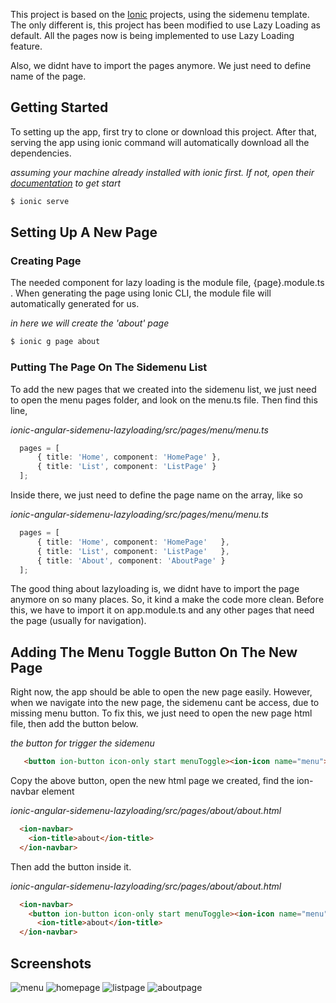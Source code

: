 This project is based on the [Ionic](http://ionicframework.com/docs/) projects, using the sidemenu template. The only different is, this project has been modified to use Lazy Loading as default. All the pages now is being implemented to use Lazy Loading feature.

Also, we didnt have to import the pages anymore. We just need to define name of the page.


## Getting Started
To setting up the app, first try to clone or download this project. After that, serving the app using ionic command will automatically download all the dependencies.

*assuming your machine already installed with ionic first. If not, open their [documentation](http://ionicframework.com/docs/) to get start*
```bash
$ ionic serve
```

## Setting Up A New Page

### Creating Page
The needed component for lazy loading is the module file, {page}.module.ts . When generating the page using Ionic CLI, the module file will automatically generated for us. 

*in here we will create the 'about' page*
```bash
$ ionic g page about
```

### Putting The Page On The Sidemenu List
To add the new pages that we created into the sidemenu list, we just need to open the menu pages folder, and look on the menu.ts file. Then find this line, 

*ionic-angular-sidemenu-lazyloading/src/pages/menu/menu.ts*
```typescript
  pages = [
	  { title: 'Home', component: 'HomePage' },
	  { title: 'List', component: 'ListPage' }
  ];
```

Inside there, we just need to define the page name on the array, like so

*ionic-angular-sidemenu-lazyloading/src/pages/menu/menu.ts*
```typescript
  pages = [
	  { title: 'Home', component: 'HomePage'   },
	  { title: 'List', component: 'ListPage'   },
	  { title: 'About', component: 'AboutPage' }
  ];
```


The good thing about lazyloading is, we didnt have to import the page anymore on so many places. So, it kind a make the code more clean. Before this, we have to import it on app.module.ts and any other pages that need the page (usually for navigation).


## Adding The Menu Toggle Button On The New Page
Right now, the app should be able to open the new page easily. However, when we navigate into the new page, the sidemenu cant be access, due to missing menu button. To fix this, we just need to open the new page html file, then add the button below.

*the button for trigger the sidemenu*
```html
   <button ion-button icon-only start menuToggle><ion-icon name="menu"></ion-icon></button>
```

Copy the above button, open the new html page we created, find the ion-navbar element

*ionic-angular-sidemenu-lazyloading/src/pages/about/about.html*
```html
  <ion-navbar>
    <ion-title>about</ion-title>
  </ion-navbar>
```


Then add the button inside it.

*ionic-angular-sidemenu-lazyloading/src/pages/about/about.html*
```html
  <ion-navbar>
  	<button ion-button icon-only start menuToggle><ion-icon name="menu"></ion-icon></button>
      <ion-title>about</ion-title>
  </ion-navbar>
```


## Screenshots

![menu](https://drive.google.com/uc?id=0B3CzetAQrEBRT0ZROTQ2ZGVNbGM "menu")
![homepage](https://drive.google.com/uc?id=0B3CzetAQrEBRVWp3VGdSWW0wOHc "Homepage")
![listpage](https://drive.google.com/uc?id=0B3CzetAQrEBRSlVIakFqQ3ZrRGc "Listpage")
![aboutpage](https://drive.google.com/uc?id=0B3CzetAQrEBRbUNmZXlPMGR3X2s "Aboutpage")

